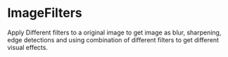 # ImageFilters



Apply Different filters to a original image to get image as blur, sharpening, edge detections and using combination of different filters to get different visual effects.
